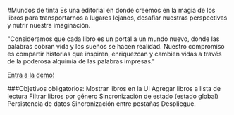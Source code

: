 
#Mundos de tinta
Es una editorial en donde creemos en la magia de los libros para transportarnos a lugares lejanos, desafiar nuestras perspectivas y nutrir nuestra imaginación.

"Consideramos que cada libro es un portal a un mundo nuevo, donde las palabras cobran vida y los sueños se hacen realidad. Nuestro compromiso es compartir historias que inspiren, enriquezcan y cambien vidas a través de la poderosa alquimia de las palabras impresas."




[Entra a la demo!](http://localhost/)


###Objetivos obligatorios:
 Mostrar libros en la UI
 Agregar libros a lista de lectura
 Filtrar libros por género
 Sincronización de estado (estado global)
 Persistencia de datos
 Sincronización entre pestañas
 Despliegue.

